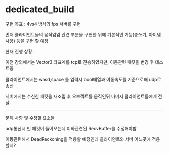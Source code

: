 # dedicated_build

구현 목표 :  4vs4 방식의 fps 서버를 구현

먼저 클라이언트들의 움직임임 관련 부분을 구현한 뒤에 기본적인 기능(총쏘기, 아이템사용) 등을 구현 할 예정






현재 진행 상황 :


이전 강의에서는 Vector3 좌표계를 tcp로 전송하였지만, 이동관련 패킷을 변경 후 테스트중


클라이언트에서는 wasd,space 를 입력시 bool배열과 이동속도를 기준으로해 udp로 송신


서버에서는 수신한 패킷을 재조립 후 오브젝트를 움직인뒤 나머지 클라이언트들에게 전달.


--------------------------------------------------------------------------------


문제 사항 및 수정할 요소들


udp통신시 빈 패킷이 들어오는데 이와관련된 RecvBuffer를 수정해야함


이동관련해서 DeadReckoning을 적용할 예정인데 클라이언트와 서버 어느곳에 적용할지?



